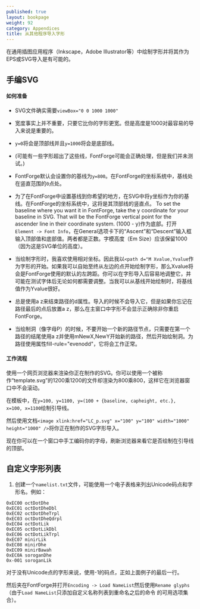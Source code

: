 ```yaml
---
published: true
layout: bookpage
weight: 92
category: Appendices
title: 从其他程序导入字形
---
```


在通用插图应用程序（Inkscape，Adobe Illustrator等）中绘制字形并将其作为EPS或SVG导入是有可能的。

## 手编SVG

#### 如何准备

* SVG文件确实需要`viewBox="0 0 1000 1000"`

* 宽度事实上并不重要，只要它比你的字形更宽。但是高度是1000对最容易的导入来说是重要的。

* `y=0`将会是顶部线并且`y=1000`将会是底部线。

* (可能有一些字形超出了这些线，FontForge可能会正确处理，但是我们并未测试。)

* FontForge默认会设置你的基线为`y=800`。在FontForge的坐标系统中，基线处在竖直范围的`0`点处。

* 为了在FontForge中设置基线到你希望的地方，在SVG中将y坐标作为你的基线。在FontForge的坐标系统中，这将是其顶部线的竖直点。
To set the baseline where you want it in FontForge, take the y coordinate for your baseline in SVG. That will be the FontForge vertical point for the ascender line in their coordinate system. (1000 - y)作为底部。打开`Element -> Font Info`，在General选项卡下的“Ascent”和“Descent”输入框输入顶部值和底部值。两者都是正数。字模高度（Em Size）应该保留1000（因为这是SVG单位的高度）。

* 当绘制字形时，我喜欢使用相对坐标。因此我以`<path d="M Xvalue,Yvalue`作为字形的开始。如果我可以自始至终从左边的点开始绘制字形，那么Xvalue将会是FontForge使用的默认的左跨距。你可以在字形导入后容易地调整它，并可能在测试字体后无论如何都需要调整。当我可以从基线开始绘制时，将基线值作为Yvalue很好。

* 总是使用a z来结束路径的d属性。导入的时候不会导入它，但是如果你忘记在路径最后的点后放置a z，那么在主窗口中字形不会显示正确除非你重启FontForge。

* 当绘制洞（像字母P）的时候，不要开始一个新的路径节点，只需要在第一个路径的结尾使用a z并使用mNewX,NewY开始新的路径，然后开始绘制洞。为路径使用属性fill-rule="evenodd"，它将会工作正常。

#### 工作流程

使用一个网页浏览器来渲染你正在制作的SVG。你可以使用一个被称作“template.svg”的1200乘1200的文件却渲染为800乘800，这样它在浏览器窗口中不会滚动。

在模板中，在`y=100, y=1100, y=(100 + {baseline, capheight, etc.}, x=100, x=1100`绘制引导线。

然后使用文档`<image xlink:href="LC_p.svg" x="100" y="100" width="1000" height="1000" />`将你正在制作的SVG字形导入。

现在你可以在一个窗口中手工编码你的字母，刷新浏览器来看它是否绘制在引导线的顶部。

## 自定义字形列表

1. 创建一个`namelist.txt`文件，可能使用一个电子表格来列出Unicode码点和字形名。例如：

```
0xEC00 octDotDhe
0xEC01 octDotDheDbl
0xEC02 octDotDheTrpl
0xEC03 octDotDheQdrpl
0xEC04 octDotLik
0xEC05 octDotLikDbl
0xEC06 octDotLikTrpl
0xEC07 minirLik
0xEC08 minirDhe
0xEC09 minirBawah
0xEC0A soroganDhe
0x-001 soroganLik
```

对于没有Unicode点的字形来说，使用-1的码点，正如上面例子的最后一行。

然后夹在FontForge并打开`Encoding -> Load NameList`然后使用`Rename glyphs`（由于`Load NameList`只添加自定义名称列表到重命名之后的命令 的可用选项集合）。